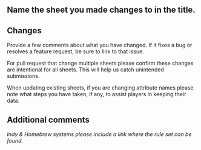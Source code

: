 ## Name the sheet you made changes to in the title.

## Changes

Provide a few comments about what you have changed. If it fixes a bug or resolves a feature request, be sure to link to that issue.

For pull request that change multiple sheets please confirm these changes are intentional for all sheets. This will help us catch unintended submissions.

When updating existing sheets, if you are changing attribute names please note what steps you have taken, if any, to assist players in keeping their data.

## Additional comments

*Indy & Homebrew systems please include a link where the rule set can be found.*

